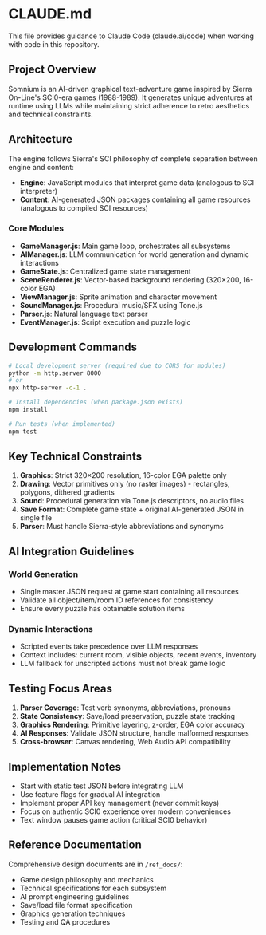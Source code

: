 # CLAUDE.md

This file provides guidance to Claude Code (claude.ai/code) when working with code in this repository.

## Project Overview

Somnium is an AI-driven graphical text-adventure game inspired by Sierra On-Line's SCI0-era games (1988-1989). It generates unique adventures at runtime using LLMs while maintaining strict adherence to retro aesthetics and technical constraints.

## Architecture

The engine follows Sierra's SCI philosophy of complete separation between engine and content:

- **Engine**: JavaScript modules that interpret game data (analogous to SCI interpreter)
- **Content**: AI-generated JSON packages containing all game resources (analogous to compiled SCI resources)

### Core Modules

- **GameManager.js**: Main game loop, orchestrates all subsystems
- **AIManager.js**: LLM communication for world generation and dynamic interactions
- **GameState.js**: Centralized game state management
- **SceneRenderer.js**: Vector-based background rendering (320×200, 16-color EGA)
- **ViewManager.js**: Sprite animation and character movement
- **SoundManager.js**: Procedural music/SFX using Tone.js
- **Parser.js**: Natural language text parser
- **EventManager.js**: Script execution and puzzle logic

## Development Commands

```bash
# Local development server (required due to CORS for modules)
python -m http.server 8000
# or
npx http-server -c-1 .

# Install dependencies (when package.json exists)
npm install

# Run tests (when implemented)
npm test
```

## Key Technical Constraints

1. **Graphics**: Strict 320×200 resolution, 16-color EGA palette only
2. **Drawing**: Vector primitives only (no raster images) - rectangles, polygons, dithered gradients
3. **Sound**: Procedural generation via Tone.js descriptors, no audio files
4. **Save Format**: Complete game state + original AI-generated JSON in single file
5. **Parser**: Must handle Sierra-style abbreviations and synonyms

## AI Integration Guidelines

### World Generation

- Single master JSON request at game start containing all resources
- Validate all object/item/room ID references for consistency
- Ensure every puzzle has obtainable solution items

### Dynamic Interactions

- Scripted events take precedence over LLM responses
- Context includes: current room, visible objects, recent events, inventory
- LLM fallback for unscripted actions must not break game logic

## Testing Focus Areas

1. **Parser Coverage**: Test verb synonyms, abbreviations, pronouns
2. **State Consistency**: Save/load preservation, puzzle state tracking
3. **Graphics Rendering**: Primitive layering, z-order, EGA color accuracy
4. **AI Responses**: Validate JSON structure, handle malformed responses
5. **Cross-browser**: Canvas rendering, Web Audio API compatibility

## Implementation Notes

- Start with static test JSON before integrating LLM
- Use feature flags for gradual AI integration
- Implement proper API key management (never commit keys)
- Focus on authentic SCI0 experience over modern conveniences
- Text window pauses game action (critical SCI0 behavior)

## Reference Documentation

Comprehensive design documents are in `/ref_docs/`:

- Game design philosophy and mechanics
- Technical specifications for each subsystem
- AI prompt engineering guidelines
- Save/load file format specification
- Graphics generation techniques
- Testing and QA procedures
